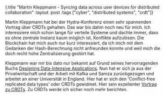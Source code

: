 {:title "Martin Kleppmann - Syncing data across user devices for distributed collaboration"
 :layout :post
 :tags  ["cyber", "distributed systems", "crdt"]}

Martin Kleppmann hat bei der Hydra-Konferenz einen sehr spannenden Vortrag über CRDTs gehalten. Das war bis dahin noch neu für mich. Ich interessiere mich schon lange für verteile Systeme und dachte immer, dass es ohne zentrale Instanz kaum möglich ist, Konflikte aufzulösen. Die Blockchain hat mich auch nur kurz interessiert, da ich mich mit dem Gedanken der Hash-Berechnung nicht anfreunden konnte und weil mich die doch recht hohe Zentralisierung gestört hat.

Kleppmann war mir bis dato nur bekannt auf Grund seines hervorragenden Buchs [Designing Data-Intensive Applications](https://dataintensive.net/). Nun hat er sich ja aus der Privatwirtschaft und der Arbeit mit Kafka und Samza zurückgezogen und arbeitet an einer Universität in England. Hier hat er sich den 'Conflict-free replicated data types' oder CRDTs gewidmet. Hier sein exzellenter [Vortrag zu CRDTs](https://www.youtube-nocookie.com/embed/j6KAYfP_iME). Zu CRDTs werde ich sicher noch mehr berichten.
